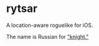 # rytsar
A location-aware roguelike for iOS.

The name is Russian for ["knight."](https://translate.google.com/?ie=UTF-8&hl=en&client=tw-ob#auto/ru/knight) 
